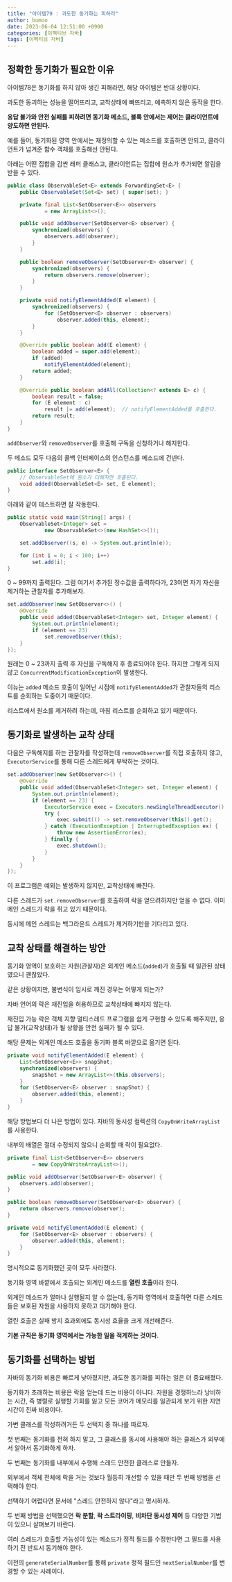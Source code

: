 ```yaml
---
title: "아이템79 : 과도한 동기화는 피하라"
author: bumoo
date: 2023-06-04 12:51:00 +0900
categories: [이펙티브 자바]
tags: [이펙티브 자바]
---
```


## 정확한 동기화가 필요한 이유

아이템78은 동기화를 하지 않아 생긴 피해라면, 해당 아이템은 반대 상황이다.

과도한 동괴하는 성능을 떨어뜨리고, 교착상태에 빠뜨리고, 예측하지 않은 동작을 한다.

**응답 불가와 안전 실패를 피하려면 동기화 메소드, 블록 안에서는 제어는 클라이언트에 양도하면 안된다.**

예를 들어, 동기화된 영역 안에서는 재정의할 수 있는 메소드를 호출하면 안되고, 클라이언트가 넘겨준 함수 객체를 호출해선 안된다.

아래는 어떤 집합을 감싼 래퍼 클래스고, 클라이언트는 집합에 원소가 추가되면 알림을 받을 수 있다.

```java
public class ObservableSet<E> extends ForwardingSet<E> {
    public ObservableSet(Set<E> set) { super(set); }

    private final List<SetObserver<E>> observers
            = new ArrayList<>();

    public void addObserver(SetObserver<E> observer) {
        synchronized(observers) {
            observers.add(observer);
        }
    }

    public boolean removeObserver(SetObserver<E> observer) {
        synchronized(observers) {
            return observers.remove(observer);
        }
    }

    private void notifyElementAdded(E element) {
        synchronized(observers) {
            for (SetObserver<E> observer : observers)
                observer.added(this, element);
        }
    }

    @Override public boolean add(E element) {
        boolean added = super.add(element);
        if (added)
            notifyElementAdded(element);
        return added;
    }

    @Override public boolean addAll(Collection<? extends E> c) {
        boolean result = false;
        for (E element : c)
            result |= add(element);  // notifyElementAdded를 호출한다.
        return result;
    }
}
```

`addObserver`와 `removeObserver`를 호출해 구독을 신청하거나 해지한다.

두 메소드 모두 다음의 콜백 인터페이스의 인스턴스를 메소드에 건넨다.

```java
public interface SetObserver<E> {
    // ObservableSet에 원소가 더해지면 호출된다.
    void added(ObservableSet<E> set, E element);
}
```

아래와 같이 테스트하면 잘 작동한다.

```java
public static void main(String[] args) {
    ObservableSet<Integer> set =
            new ObservableSet<>(new HashSet<>());

    set.addObserver((s, e) -> System.out.println(e));

    for (int i = 0; i < 100; i++)
        set.add(i);
}
```

0 ~ 99까지 출력된다. 그럼 여기서 추가된 정수값을 출력하다가, 23이면 자기 자신을 제거하는 관찰자를 추가해보자.

```java
set.addObserver(new SetObserver<>() {
    @Override
    public void added(ObservableSet<Integer> set, Integer element) {
        System.out.println(element);
        if (element == 23)
            set.removeObserver(this);
    }
});
```

원래는 0 ~ 23까지 출력 후 자신을 구독해지 후 종료되어야 한다. 하지만 그렇게 되지 않고 `ConcurrentModificationException`이 발생한다.

이뉴는 `added` 메소드 호출이 일어난 시점에 `notifyElementAdded`가 관찰자들의 리스트를 순회하는 도중이기 때문이다.

리스트에서 원소를 제거하려 하는데, 마침 리스트를 순회하고 있기 때문이다.

## 동기화로 발생하는 교착 상태

다음은 구독해지를 하는 관찰자를 작성하는데 `removeObserver`를 직접 호출하지 않고, `ExecutorService`를 통해 다른 스레드에게 부탁하는 것이다.

```java
set.addObserver(new SetObserver<>() {
    @Override
    public void added(ObservableSet<Integer> set, Integer element) {
        System.out.println(element);
        if (element == 23) {
            ExecutorService exec = Executors.newSingleThreadExecutor();
            try {
                exec.submit(() -> set.removeObserver(this)).get();
            } catch (ExecutionException | InterruptedException ex) {
                throw new AssertionError(ex);
            } finally {
                exec.shutdown();
            }
        }
    }
});
```

이 프로그램은 예외는 발생하지 않지만, 교착상태에 빠진다.

다른 스레드가 `set.removeObserver`를 호출하여 락을 얻으려하지만 얻을 수 없다. 이미 메인 스레드가 락을 쥐고 있기 때문이다.

동시에 메인 스레드는 백그라운드 스레드가 제거하기만을 기다리고 있다.

## 교착 상태를 해결하는 방안

동기화 영역이 보호하는 자원(관찰자)은 외계인 메소드(`added`)가 호출될 때 일관된 상태였으니 괜찮았다.

같은 상황이지만, 불변식이 임시로 깨진 경우는 어떻게 되는가?

자바 언어의 락은 재진입을 허용하므로 교착상태에 빠지지 않는다.

재진입 가능 락은 객체 지향 멀티스레드 프로그램을 쉽게 구현할 수 있도록 해주지만, 응답 불가(교착상태)가 될 상황을 안전 실패가 될 수 있다.

해당 문제는 외계인 메소드 호출을 동기화 블록 바깥으로 옮기면 된다.

```java
private void notifyElementAdded(E element) {
    List<SetObserver<E>> snapShot;
    synchronized(observers) {
        snapShot = new ArrayList<>(this.observers);
    }
    for (SetObserver<E> observer : snapShot) {
        observer.added(this, element);
    }
}
```

해당 방법보다 더 나은 방법이 있다. 자바의 동시성 컬렉션의 `CopyOnWriteArrayList`를 사용한다.

내부의 배열은 절대 수정되지 않으니 순회할 때 락이 필요없다.

```java
private final List<SetObserver<E>> observers
        = new CopyOnWriteArrayList<>();

public void addObserver(SetObserver<E> observer) {
    observers.add(observer);
}

public boolean removeObserver(SetObserver<E> observer) {
    return observers.remove(observer);
}

private void notifyElementAdded(E element) {
    for (SetObserver<E> observer : observers) {
        observer.added(this, element);
    }
}
```

명시적으로 동기화했던 곳이 모두 사라졌다.

동기화 영역 바깥에서 호출되는 외계인 메소드를 **열린 호출**이라 한다.

외계인 메소드가 얼마나 실행될지 알 수 없는데, 동기화 영역에서 호출하면 다른 스레드들은 보호된 자원을 사용하지 못하고 대기해야 한다.

열린 호출은 실패 방지 효과외에도 동시성 효율을 크게 개선해준다.

**기본 규칙은 동기화 영역에서는 가능한 일을 적게하는 것이다.**

## 동기화를 선택하는 방법

자바의 동기화 비용은 빠르게 낮아졌지만, 과도한 동기화를 피하는 일은 더 중요해졌다.

동기화가 초래하는 비용은 락을 얻는데 드는 비용이 아니다. 자원을 경쟁하느라 낭비하는 시간, 
즉 병렬로 실행할 기회를 잃고 모든 코어가 메모리를 일관되게 보기 위한 지연시간이 진짜 비용이다.

가변 클래스를 작성하려거든 두 선택지 중 하나를 따르자.

첫 번째는 동기화를 전혀 하지 말고, 그 클래스를 동시에 사용해야 하는 클래스가 외부에서 알아서 동기화하게 하자.

두 번째는 동기화를 내부에서 수행해 스레드 안전한 클래스로 만들자.

외부에서 객체 전체에 락을 거는 것보다 월등히 개선할 수 있을 때만 두 번째 방법을 선택해야 한다.

선택하기 어렵다면 문서에 "스레드 안전하지 않다"라고 명시하자.

두 번째 방법을 선택했으면 **락 분할**, **락 스트라이핑**, **비차단 동시성 제어** 등 다양한 기법이 있으니 살펴보기 바란다.

여러 스레드가 호출할 가능성이 있는 메소드가 정적 필드를 수정한다면 그 필드를 사용하기 전 반드시 동기해야 한다.

이전의 `generateSerialNumber`를 통해 `private` 정적 필드인 `nextSerialNumber`를 변경할 수 있는 사례이다.